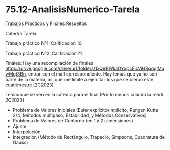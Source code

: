# 75.12-AnalisisNumerico-Tarela

Trabajos Prácticos y Finales Resueltos 

Cátedra Tarela.

Trabajo práctico N°1: Calificacion 10.

Trabajo práctico N°2: Calificacion ??.

Finales: Hay una recompilación de finales https://drive.google.com/drive/u/1/folders/1xQeRWkaOYxpcEicViH8gqqlMuwMgt3Bn, entrar con el mail correspondiente.
Hay temas que ya no son parte de la materia, asi que me limité a ejercitar los que se dieron este cuatrimestre (2C2023)

Temas que se ven en la cátedra para el final (Por lo menos cuando la rendí 2C2023).
- Problema de Valores Iniciales (Euler explícito/Implicito, Rungen Kutta 2/4, Métodos múltipaso, Estabilidad, y Métodos Conservativos)
- Problema de Valores de Contorno (en 1 y 2 dimensiones)
- Ajuste
- Interpolación
- Integración (Método de Rectángulo, Trapecio, Simpsons, Cuadratura de Gauss)
